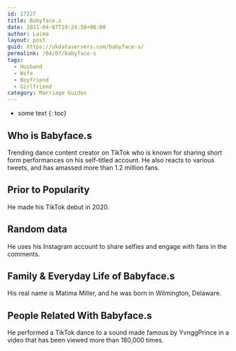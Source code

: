 ```yaml
---
id: 17227
title: Babyface.s
date: 2021-04-07T19:24:58+00:00
author: Laima
layout: post
guid: https://ukdataservers.com/babyface-s/
permalink: /04/07/babyface-s
tags:
  - Husband
  - Wife
  - Boyfriend
  - Girlfriend
category: Marriage Guides
---
```


* some text
{: toc}


## Who is Babyface.s
                  
                  
                  
Trending dance content creator on TikTok who is known for sharing short form performances on his self-titled account. He also reacts to various tweets, and has amassed more than 1.2 million fans.
                  
              
            
              
            
                
                
                
## Prior to Popularity
                  
                  
                  
He made his TikTok debut in 2020.
                  
              
            
              
            
                
                
                
## Random data
                  
                  
                  
He uses his Instagram account to share selfies and engage with fans in the comments. 
                  
              
            
              
            
                
                
                
## Family & Everyday Life of Babyface.s
                  
                  
                  
His real name is Matima Miller, and he was born in Wilmington, Delaware. 
                  
              
            
              
            
                
                
                
## People Related With Babyface.s
                  
                  
                  
He performed a TikTok dance to a sound made famous by YvnggPrince in a video that has been viewed more than 180,000 times. 
                  
              
            
              
            
                
              
            
              
              
            
            
              
            
          
          
          